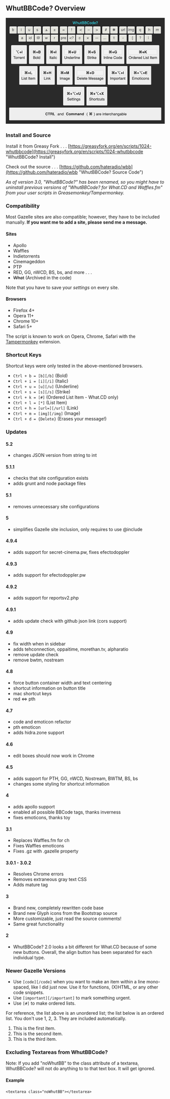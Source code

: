 ## WhutBBCode? Overview

![WhutBBCode? Image](https://raw.githubusercontent.com/hateradio/wbb/master/screenshot.png "WhutBBCode?")

### Install and Source

Install it from Greasy Fork . . . [https://greasyfork.org/en/scripts/1024-whutbbcode](https://greasyfork.org/en/scripts/1024-whutbbcode "WhutBBCode? Install")

Check out the source . . . [https://github.com/hateradio/wbb](https://github.com/hateradio/wbb "WhutBBCode? Source Code")

_As of version 3.0, "WhutBBCode?" has been renamed, so you might have to uninstall previous versions of "WhutBBCode? for What.CD and Waffles.fm" from your user scripts in Greasemonkey/Tampermonkey._

### Compatibility

Most Gazelle sites are also compatible; however, they have to be included manually. **If you want me to add a site, please send me a message.**

#### Sites

*   Apollo
*   Waffles
*   Indietorrents
*   Cinemageddon
*   PTP
*   RED, GG, nWCD, BS, bs, and more . . .
*   <del>What</del> (Archived in the code)

Note that you have to save your _settings_ on every site.

#### Browsers

*   Firefox 4+
*   Opera 11+
*   Chrome 10+
*   Safari 5+

The script is known to work on Opera, Chrome, Safari with the [Tampermonkey](https://tampermonkey.net/?browser=safari "Tampermonkey") extension.

### Shortcut Keys

Shortcut keys were only tested in the above-mentioned browsers.


*   `Ctrl + b = [b][/b]` (Bold)
*   `Ctrl + i = [i][/i]` (Italic)
*   `Ctrl + u = [u][/u]` (Underline)
*   `Ctrl + s = [s][/s]` (Strike)
*   `Ctrl + k = [#]` (Ordered List Item - What.CD only)
*   `Ctrl + l = [*]` (List Item)
*   `Ctrl + h = [url=][/url]` (Link)
*   `Ctrl + m = [img][/img]` (Image)
*   `Ctrl + d = {Delete}` (Erases your message!)

### Updates

#### 5.2
 *   changes JSON version from string to int

#### 5.1.1
 *   checks that site configuration exists
 *   adds grunt and node package files

#### 5.1

 *   removes unnecessary site configurations

#### 5

 *   simplifies Gazelle site inclusion, only requires to use @include

#### 4.9.4

 *   adds support for secret-cinema.pw, fixes efectodoppler

#### 4.9.3

 *   adds support for efectodoppler.pw

#### 4.9.2

*   adds support for reportsv2.php

#### 4.9.1

*   adds update check with github json link (cors support)

#### 4.9

*   fix width when in sidebar
*   adds tehconnection, oppaitime, morethan.tv, alpharatio
*   remove update check
*   remove bwtm, nostream

#### 4.8

*   force button container width and text centering
*   shortcut information on button title
*   mac shortcut keys
*   red <=> pth

#### 4.7

*   code and emoticon refactor
*   pth emoticon
*   adds hidra.zone support

#### 4.6

*   edit boxes should now work in Chrome

#### 4.5

*   adds support for PTH, GG, nWCD, Nostream, BWTM, BS, bs
*   changes some styling for shortcut information

#### 4

*   adds apollo support
*   enabled all possible BBCode tags, thanks inverness
*   fixes emoticons, thanks toy

#### 3.1

*   Replaces Waffles.fm for ch
*   Fixes Waffles emoticons
*   Fixes .gz with .gazelle property

#### 3.0.1 - 3.0.2

*   Resolves Chrome errors
*   Removes extraneous gray text CSS
*   Adds mature tag

#### 3

*   Brand new, completely rewritten code base
*   Brand new Glyph icons from the Bootstrap source
*   More customizable, just read the source comments!
*   Same great functionality

#### 2

*   WhutBBCode? 2.0 looks a bit different for What.CD because of some new buttons. Overall, the align button has been separated for each individual type.

### Newer Gazelle Versions

*   Use `[code][/code]` when you want to make an item within a line mono-spaced, like I did just now. Use it for functions, (X)HTML, or any other code snippets.
*   Use `[important][/important]` to mark something urgent.
*   Use `[#]` to make ordered lists.

For reference, the list above is an unordered list; the list below is an ordered list. You don't use 1, 2, 3\. They are included automatically.

1.  This is the first item.
2.  This is the second item.
3.  This is the third item.


### Excluding Textareas from WhutBBCode?

Note: If you add "noWhutBB" to the class attribute of a textarea, WhutBBCode? will not do anything to to that text box. It will get ignored.

#### Example

```
<textarea class="noWhutBB"></textarea>
```

